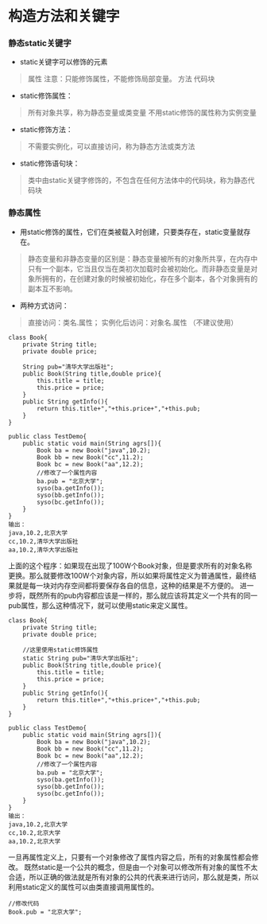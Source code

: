 # 构造方法和关键字

### 静态static关键字
* static关键字可以修饰的元素
> 属性
	注意：只能修饰属性，不能修饰局部变量。
> 方法
> 代码块
* static修饰属性：
> 所有对象共享，称为静态变量或类变量
> 不用static修饰的属性称为实例变量
* static修饰方法：
> 不需要实例化，可以直接访问，称为静态方法或类方法
* static修饰语句块：
> 类中由static关键字修饰的，不包含在任何方法体中的代码块，称为静态代码块


### 静态属性
* 用static修饰的属性，它们在类被载入时创建，只要类存在，static变量就存在。
> 静态变量和非静态变量的区别是：静态变量被所有的对象所共享，在内存中只有一个副本，它当且仅当在类初次加载时会被初始化。而非静态变量是对象所拥有的，在创建对象的时候被初始化，存在多个副本，各个对象拥有的副本互不影响。

* 两种方式访问：
> 直接访问：类名.属性；
> 实例化后访问：对象名.属性 （不建议使用）
```
class Book{
	private String title;
	private double price;
	
	String pub="清华大学出版社";
	public Book(String title,double price){
		this.title = title;
		this.price = price;
	}
	public String getInfo(){
		return this.title+","+this.price+","+this.pub;
	}
}

public class TestDemo{
	public static void main(String agrs[]){
		Book ba = new Book("java",10.2);
		Book bb = new Book("cc",11.2);
		Book bc = new Book("aa",12.2);
		//修改了一个属性内容
		ba.pub = "北京大学";
		syso(ba.getInfo());
		syso(bb.getInfo());
		syso(bc.getInfo());
	}
}
输出：
java,10.2,北京大学
cc,10.2,清华大学出版社
aa,10.2,清华大学出版社
```
上面的这个程序：如果现在出现了100W个Book对象，但是要求所有的对象名称更换。那么就要修改100W个对象内容，所以如果将属性定义为普通属性，最终结果就是每一块对内存空间都将要保存各自的信息，这种的结果是不方便的。
进一步将，既然所有的pub内容都应该是一样的，那么就应该将其定义一个共有的同一pub属性，那么这种情况下，就可以使用static来定义属性。

```
class Book{
	private String title;
	private double price;
	
	//这里使用static修饰属性
	static String pub="清华大学出版社";
	public Book(String title,double price){
		this.title = title;
		this.price = price;
	}
	public String getInfo(){
		return this.title+","+this.price+","+this.pub;
	}
}

public class TestDemo{
	public static void main(String agrs[]){
		Book ba = new Book("java",10.2);
		Book bb = new Book("cc",11.2);
		Book bc = new Book("aa",12.2);
		//修改了一个属性内容
		ba.pub = "北京大学";
		syso(ba.getInfo());
		syso(bb.getInfo());
		syso(bc.getInfo());
	}
}
输出：
java,10.2,北京大学
cc,10.2,北京大学
aa,10.2,北京大学
```
一旦再属性定义上，只要有一个对象修改了属性内容之后，所有的对象属性都会修改。
既然static是一个公共的概念，但是由一个对象可以修改所有对象的属性不太合适，所以正确的做法就是所有对象的公共的代表来进行访问，那么就是类，所以利用static定义的属性可以由类直接调用属性的。
```
//修改代码
Book.pub = "北京大学";
```
